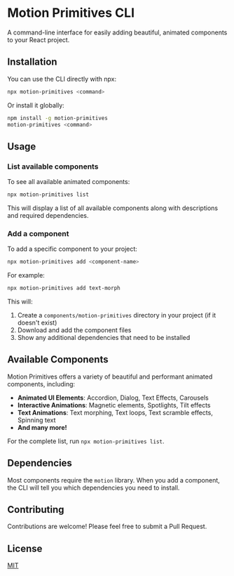 # Motion Primitives CLI

A command-line interface for easily adding beautiful, animated components to your React project.

## Installation

You can use the CLI directly with npx:

```bash
npx motion-primitives <command>
```

Or install it globally:

```bash
npm install -g motion-primitives
motion-primitives <command>
```

## Usage

### List available components

To see all available animated components:

```bash
npx motion-primitives list
```

This will display a list of all available components along with descriptions and required dependencies.

### Add a component

To add a specific component to your project:

```bash
npx motion-primitives add <component-name>
```

For example:

```bash
npx motion-primitives add text-morph
```

This will:

1. Create a `components/motion-primitives` directory in your project (if it doesn't exist)
2. Download and add the component files
3. Show any additional dependencies that need to be installed

## Available Components

Motion Primitives offers a variety of beautiful and performant animated components, including:

- **Animated UI Elements**: Accordion, Dialog, Text Effects, Carousels
- **Interactive Animations**: Magnetic elements, Spotlights, Tilt effects
- **Text Animations**: Text morphing, Text loops, Text scramble effects, Spinning text
- **And many more!**

For the complete list, run `npx motion-primitives list`.

## Dependencies

Most components require the `motion` library. When you add a component, the CLI will tell you which dependencies you need to install.

## Contributing

Contributions are welcome! Please feel free to submit a Pull Request.

## License

[MIT](LICENSE)
